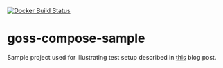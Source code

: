[![Docker Build Status](https://img.shields.io/docker/cloud/build/ccfenner/goss-compose-sample)](https://hub.docker.com/r/ccfenner/goss-compose-sample/builds)
# goss-compose-sample

Sample project used for illustrating test setup described in [this](https://gist.github.com/CCFenner/89710c3a74b4744eae9ead94931f15a5) blog post.

